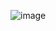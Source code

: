 ![image](https://user-images.githubusercontent.com/93000522/196215621-16c64a83-4187-4844-9ce1-31dbfe1ff143.png)